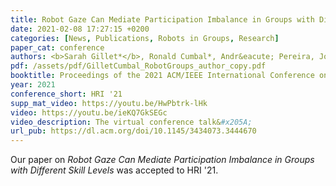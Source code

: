 ```yaml
---
title: Robot Gaze Can Mediate Participation Imbalance in Groups with Different Skill Levels
date: 2021-02-08 17:27:15 +0200
categories: [News, Publications, Robots in Groups, Research]
paper_cat: conference
authors: <b>Sarah Gillet*</b>, Ronald Cumbal*, Andr&eacute; Pereira, Jos&eacute; Lopes, Olov Engwall, Iolanda Leite
pdf: /assets/pdf/GilletCumbal_RobotGroups_author_copy.pdf
booktitle: Proceedings of the 2021 ACM/IEEE International Conference on Human-Robot Interaction, 2021, New York, NY, USA
year: 2021
conference_short: HRI '21
supp_mat_video: https://youtu.be/HwPbtrk-lHk
video: https://youtu.be/ieKQ7GkSEGc
video_description: The virtual conference talk&#x205A;
url_pub: https://dl.acm.org/doi/10.1145/3434073.3444670
---
```


Our paper on <i>Robot Gaze Can Mediate Participation Imbalance in Groups with Different Skill Levels</i> was accepted to HRI '21. 

